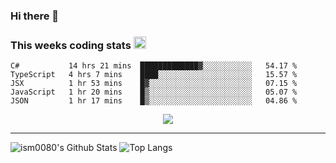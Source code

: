 ### Hi there 👋

<!--START_SECTION:giphy-->
<!--END_SECTION:giphy-->

### This weeks coding stats <img src="https://media1.giphy.com/media/LmNwrBhejkK9EFP504/giphy.gif?cid=ecf05e4723nsktnyyj53u162g7cy5rjqfg6gz06kxdg5y55g&rid=giphy.gif" width="20" height="20" />
<!--START_SECTION:waka-->
```text
C#           14 hrs 21 mins  █████████████▓░░░░░░░░░░░   54.17 % 
TypeScript   4 hrs 7 mins    ████░░░░░░░░░░░░░░░░░░░░░   15.57 % 
JSX          1 hr 53 mins    █▓░░░░░░░░░░░░░░░░░░░░░░░   07.15 % 
JavaScript   1 hr 20 mins    █▒░░░░░░░░░░░░░░░░░░░░░░░   05.07 % 
JSON         1 hr 17 mins    █▒░░░░░░░░░░░░░░░░░░░░░░░   04.86 % 
```
<!--END_SECTION:waka-->

<!--START_SECTION:comicstrip-->
<p align="center">
 <a href="https://xkcd.com/">
 <img src="https://imgs.xkcd.com/comics/december_25th_launch.png" />
</a>
</p>
<!--END_SECTION:comicstrip-->

---

![ism0080's Github Stats](https://github-readme-stats.vercel.app/api?username=ism0080&show_icons=true%hide_border=true&hide=issues)
![Top Langs](https://github-readme-stats.vercel.app/api/top-langs/?username=ism0080&layout=compact)

<!--
**ism0080/ism0080** is a ✨ _special_ ✨ repository because its `README.md` (this file) appears on your GitHub profile.

Here are some ideas to get you started:

- 🔭 I’m currently working on ...
- 🌱 I’m currently learning ...
- 👯 I’m looking to collaborate on ...
- 🤔 I’m looking for help with ...
- 💬 Ask me about ...
- 📫 How to reach me: ...
- 😄 Pronouns: ...
- ⚡ Fun fact: ...
-->
